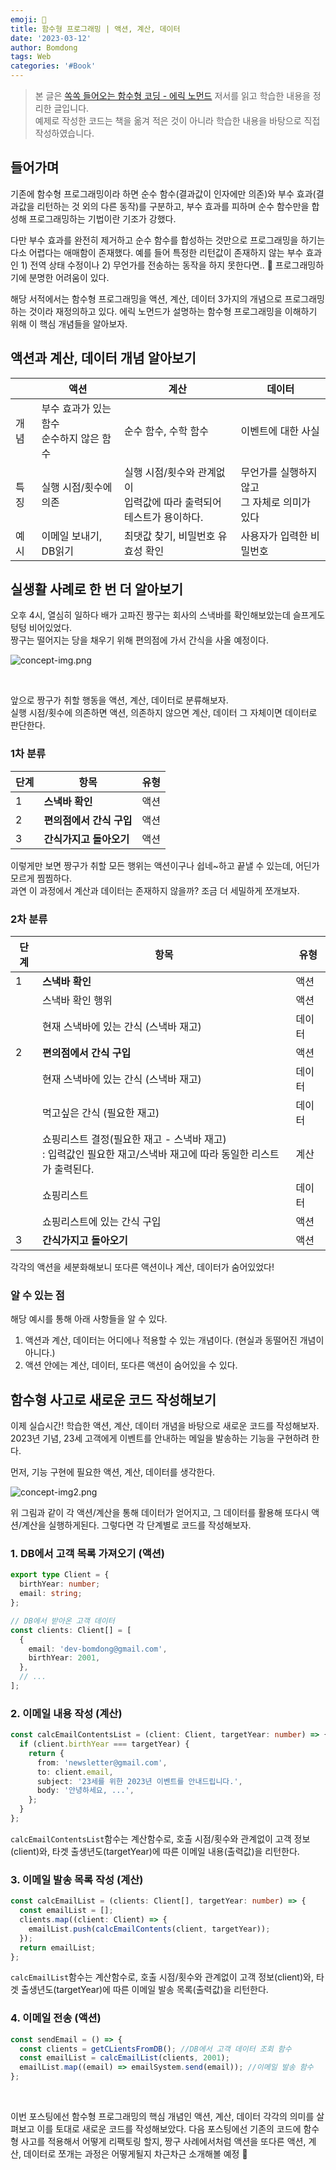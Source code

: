 ```yaml
---
emoji: 🚀
title: 함수형 프로그래밍 | 액션, 계산, 데이터
date: '2023-03-12'
author: Bomdong
tags: Web
categories: '#Book'
---
```


> 본 글은 [쏙쏙 들어오는 함수형 코딩 - 에릭 노먼드](http://www.yes24.com/Product/Goods/108748841) 저서를 읽고 학습한 내용을 정리한 글입니다. <br/>
> 예제로 작성한 코드는 책을 옮겨 적은 것이 아니라 학습한 내용을 바탕으로 직접 작성하였습니다.

## 들어가며

기존에 함수형 프로그래밍이라 하면 순수 함수(결과값이 인자에만 의존)와 부수 효과(결과값을 리턴하는 것 외의 다른 동작)를 구분하고,
부수 효과를 피하며 순수 함수만을 합성해 프로그래밍하는 기법이란 기조가 강했다.

다만 부수 효과를 완전히 제거하고 순수 함수를 합성하는 것만으로 프로그래밍을 하기는 다소 어렵다는 애매함이 존재했다.
예를 들어 특정한 리턴값이 존재하지 않는 부수 효과인 1) 전역 상태 수정이나 2) 무언가를 전송하는 동작을 하지 못한다면.. 🤯 프로그래밍하기에 분명한 어려움이 있다.

해당 서적에서는 함수형 프로그래밍을 액션, 계산, 데이터 3가지의 개념으로 프로그래밍하는 것이라 재정의하고 있다.
에릭 노먼드가 설명하는 함수형 프로그래밍을 이해하기 위해 이 핵심 개념들을 알아보자.

## 액션과 계산, 데이터 개념 알아보기

|      | 액션                                           | 계산                                                                            | 데이터                                           |
| ---- | ---------------------------------------------- | ------------------------------------------------------------------------------- | ------------------------------------------------ |
| 개념 | 부수 효과가 있는 함수 <br/> 순수하지 않은 함수 | 순수 함수, 수학 함수                                                            | 이벤트에 대한 사실                               |
| 특징 | 실행 시점/횟수에 의존                          | 실행 시점/횟수와 관계없이 <br/> 입력값에 따라 출력되어 <br/> 테스트가 용이하다. | 무언가를 실행하지않고 <br/>그 자체로 의미가 있다 |
| 예시 | 이메일 보내기, DB읽기                          | 최댓값 찾기, 비밀번호 유효성 확인                                               | 사용자가 입력한 비밀번호                         |

## 실생활 사례로 한 번 더 알아보기

오후 4시, 열심히 일하다 배가 고파진 짱구는 회사의 스낵바를 확인해보았는데 슬프게도 텅텅 비어있었다. <br/>
짱구는 떨어지는 당을 채우기 위해 편의점에 가서 간식을 사올 예정이다.

![concept-img.png](./concept-img.png)

<br/>

앞으로 짱구가 취할 행동을 액션, 계산, 데이터로 분류해보자. <br/>
실행 시점/횟수에 의존하면 액션, 의존하지 않으면 계산, 데이터 그 자체이면 데이터로 판단한다.

### 1차 분류

| 단계 | 항목                     | 유형 |
| ---- | ------------------------ | ---- |
| 1    | **스낵바 확인**          | 액션 |
| 2    | **편의점에서 간식 구입** | 액션 |
| 3    | **간식가지고 돌아오기**  | 액션 |

이렇게만 보면 짱구가 취할 모든 행위는 액션이구나 쉽네~하고 끝낼 수 있는데, 어딘가 모르게 찜찜하다. <br/>
과연 이 과정에서 계산과 데이터는 존재하지 않을까? 조금 더 세밀하게 쪼개보자.

### 2차 분류

| 단계 | 항목                                                                                                                 | 유형   |
| ---- | -------------------------------------------------------------------------------------------------------------------- | ------ |
| 1    | **스낵바 확인**                                                                                                      | 액션   |
|      | 스낵바 확인 행위                                                                                                     | 액션   |
|      | 현재 스낵바에 있는 간식 (스낵바 재고)                                                                                | 데이터 |
| 2    | **편의점에서 간식 구입**                                                                                             | 액션   |
|      | 현재 스낵바에 있는 간식 (스낵바 재고)                                                                                | 데이터 |
|      | 먹고싶은 간식 (필요한 재고)                                                                                          | 데이터 |
|      | 쇼핑리스트 결정(필요한 재고 - 스낵바 재고) <br/> : 입력값인 필요한 재고/스낵바 재고에 따라 동일한 리스트가 출력된다. | 계산   |
|      | 쇼핑리스트                                                                                                           | 데이터 |
|      | 쇼핑리스트에 있는 간식 구입                                                                                          | 액션   |
| 3    | **간식가지고 돌아오기**                                                                                              | 액션   |

각각의 액션을 세분화해보니 또다른 액션이나 계산, 데이터가 숨어있었다!

### 알 수 있는 점

해당 예시를 통해 아래 사항들을 알 수 있다.

1. 액션과 계산, 데이터는 어디에나 적용할 수 있는 개념이다. (현실과 동떨어진 개념이 아니다.)
2. 액션 안에는 계산, 데이터, 또다른 액션이 숨어있을 수 있다.

## 함수형 사고로 새로운 코드 작성해보기

이제 실습시간! 학습한 액션, 계산, 데이터 개념을 바탕으로 새로운 코드를 작성해보자. <br/>
2023년 기념, 23세 고객에게 이벤트를 안내하는 메일을 발송하는 기능을 구현하려 한다.

먼저, 기능 구현에 필요한 액션, 계산, 데이터를 생각한다.

![concept-img2.png](./concept-img2.png)

위 그림과 같이 각 액션/계산을 통해 데이터가 얻어지고, 그 데이터를 활용해 또다시 액션/계산을 실행하게된다.
그렇다면 각 단계별로 코드를 작성해보자.

### 1. DB에서 고객 목록 가져오기 (액션)

```typescript
export type Client = {
  birthYear: number;
  email: string;
};

// DB에서 받아온 고객 데이터
const clients: Client[] = [
  {
    email: 'dev-bomdong@gmail.com',
    birthYear: 2001,
  },
  // ...
];
```

### 2. 이메일 내용 작성 (계산)

```typescript
const calcEmailContentsList = (client: Client, targetYear: number) => {
  if (client.birthYear === targetYear) {
    return {
      from: 'newsletter@gmail.com',
      to: client.email,
      subject: '23세를 위한 2023년 이벤트를 안내드립니다.',
      body: '안녕하세요, ...',
    };
  }
};
```

`calcEmailContentsList`함수는 계산함수로, 호출 시점/횟수와 관계없이 고객 정보(client)와, 타겟 출생년도(targetYear)에 따른 이메일 내용(출력값)을 리턴한다.

### 3. 이메일 발송 목록 작성 (계산)

```typescript
const calcEmailList = (clients: Client[], targetYear: number) => {
  const emailList = [];
  clients.map((client: Client) => {
    emailList.push(calcEmailContents(client, targetYear));
  });
  return emailList;
};
```

`calcEmailList`함수는 계산함수로, 호출 시점/횟수와 관계없이 고객 정보(client)와, 타겟 출생년도(targetYear)에 따른 이메일 발송 목록(출력값)을 리턴한다.

### 4. 이메일 전송 (액션)

```typescript
const sendEmail = () => {
  const clients = getCLientsFromDB(); //DB에서 고객 데이터 조회 함수
  const emailList = calcEmailList(clients, 2001);
  emailList.map((email) => emailSystem.send(email)); //이메일 발송 함수
};
```

<br/>

이번 포스팅에선 함수형 프로그래밍의 핵심 개념인 액션, 계산, 데이터 각각의 의미를 살펴보고 이를 토대로 새로운 코드를 작성해보았다.
다음 포스팅에선 기존의 코드에 함수형 사고를 적용해서 어떻게 리팩토링 할지,
짱구 사례에서처럼 액션을 또다른 액션, 계산, 데이터로 쪼개는 과정은 어떻게될지 차근차근 소개해볼 예정 💭

```toc

```
